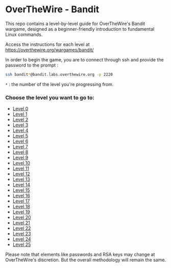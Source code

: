 # OverTheWire - Bandit
This repo contains a level-by-level guide for OverTheWire's Bandit wargame, designed as a beginner-friendly introduction to fundamental Linux commands.

Access the instructions for each level at https://overthewire.org/wargames/bandit/

In order to begin the game, you are to connect through ssh and provide the password to the prompt :
```sh
ssh bandit*@bandit.labs.overthewire.org -p 2220
```
``*`` : the number of the level you're progressing from.

### Choose the level you want to go to:
* [Level 0](bandit00.md)
* [Level 1](bandit01.md)
* [Level 2](bandit02.md)
* [Level 3](bandit03.md)
* [Level 4](bandit04.md)
* [Level 5](bandit05.md)
* [Level 6](bandit06.md)
* [Level 7](bandit07.md)
* [Level 8](bandit08.md)
* [Level 9](bandit09.md)
* [Level 10](bandit10.md)
* [Level 11](bandit11.md)
* [Level 12](bandit12.md)
* [Level 13](bandit13.md)
* [Level 14](bandit14.md)
* [Level 15](bandit15.md)
* [Level 16](bandit16.md)
* [Level 17](bandit17.md)
* [Level 18](bandit18.md)
* [Level 19](bandit19.md)
* [Level 20](bandit20.md)
* [Level 21](bandit21.md)
* [Level 22](bandit22.md)
* [Level 23](bandit23.md)
* [Level 24](bandit24.md)
* [Level 25](bandit25.md)


Please note that elements like passwords and RSA keys may change at OverTheWire's discretion. But the overall methodology will remain the same.
